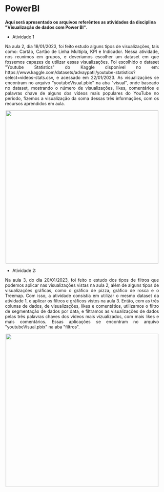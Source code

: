 # PowerBI
**Aqui será apresentado os arquivos referêntes as atividades da disciplina 
"Visualização de dados com Power BI".**


- Atividade 1

<p align="justify"> Na aula 2, dia 18/01/2023, foi feito estudo alguns tipos de visualizações, 
tais como: Cartão, Cartão de Linha Multípla, KPI e Indicador.
Nessa atividade, nos reunimos em grupos, e deveriamos escolher um dataset 
em que fossemos capazes de utilizar essas visualizações. 
Foi escolhido o dataset "Youtube Statistics" do Kaggle disponível no em: 
https://www.kaggle.com/datasets/advaypatil/youtube-statistics?select=videos-stats.csv,
e acessado em 22/01/2023.
As visualizações se encontram no arquivo "youtubeVisual.pbix" na aba "visual", 
onde baseado no dataset, mostrando o número de visualizações, likes, comentários e 
palavras chave de alguns dos vídeos mais populares do YouTube no período, fizemos
a visualização da soma dessas três informações, com os recursos aprendidos em aula.

<div align="center">
<img src="https://user-images.githubusercontent.com/39384991/213914178-a19a3442-1922-4133-ad09-0ff54d2c745c.png" width="500px" />
</div>


- Atividade 2:
<p align="justify"> Na aula 3, do dia 20/01/2023, foi feito o estudo dos tipos de filtros 
que podemos aplicar nas visualizações vistas na aula 2, além de alguns 
tipos de visualizações gráficas, como o gráfico de pizza, gráfico de rosca
e o Treemap.
Com isso, a atividade consistia em utilizar o mesmo dataset da atividade 1,
e aplicar os filtros e gráficos vistos na aula 3. Então, com as três colunas
de dados, de visualizações, likes e comentátios, utilizamos o filtro de 
segmentação de dados por data, e filtramos as visualizações de dados
pelas três palavras chaves dos vídeos mais vizualizados, com mais likes e
mais comentários.
Essas aplicações se encontram no arquivo "youtubeVisual.pbix" na aba "filtros".

<div align="center">
<img src="https://user-images.githubusercontent.com/39384991/213914191-f93b203e-c6e6-4127-9fef-20776da32d9d.png" width="500px" />
</div>
